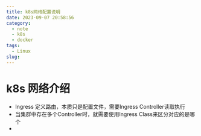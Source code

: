 ```yaml
---
title: k8s网络配置说明
date: 2023-09-07 20:58:56
category:
  - note
  - k8s
  - docker
tags:
  - Linux
slug:
---
```


# k8s 网络介绍

- Ingress 定义路由，本质只是配置文件，需要Ingress Controller读取执行
- 当集群中存在多个Controller时，就需要使用Ingress Class来区分对应的是哪个
- 